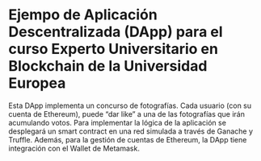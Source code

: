 # Ejempo de Aplicación Descentralizada (DApp) para el curso Experto Universitario en Blockchain de la Universidad Europea

Esta DApp implementa un concurso de fotografías. Cada usuario (con su cuenta de Ethereum), puede “dar like” a una de las fotografías que irán acumulando votos. Para implementar la lógica de la aplicación se desplegará un smart contract en una red simulada a través de Ganache y Truffle. Además, para la gestión de cuentas de Ethereum, la DApp tiene integración con el Wallet de Metamask.